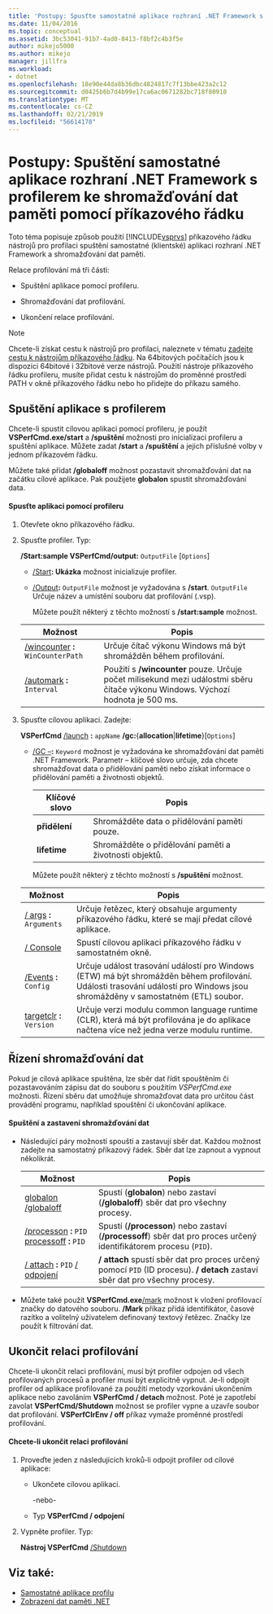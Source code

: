 ```yaml
---
title: 'Postupy: Spusťte samostatné aplikace rozhraní .NET Framework s Profiler ke shromažďování dat paměti pomocí příkazového řádku | Dokumentace Microsoftu'
ms.date: 11/04/2016
ms.topic: conceptual
ms.assetid: 3bc53041-91b7-4ad0-8413-f8bf2c4b3f5e
author: mikejo5000
ms.author: mikejo
manager: jillfra
ms.workload:
- dotnet
ms.openlocfilehash: 18e90e44da8b36dbc4824817c7f13bbe423a2c12
ms.sourcegitcommit: d0425b6b7d4b99e17ca6ac0671282bc718f80910
ms.translationtype: MT
ms.contentlocale: cs-CZ
ms.lasthandoff: 02/21/2019
ms.locfileid: "56614178"
---
```

# <a name="how-to-launch-a-stand-alone-net-framework-application-with-the-profiler-to-collect-memory-data-by-using-the-command-line"></a>Postupy: Spuštění samostatné aplikace rozhraní .NET Framework s profilerem ke shromažďování dat paměti pomocí příkazového řádku
Toto téma popisuje způsob použití [!INCLUDE[vsprvs](../code-quality/includes/vsprvs_md.md)] příkazového řádku nástrojů pro profilaci spuštění samostatné (klientské) aplikaci rozhraní .NET Framework a shromažďování dat paměti.

 Relace profilování má tři části:

-   Spuštění aplikace pomocí profileru.

-   Shromažďování dat profilování.

-   Ukončení relace profilování.

> [!NOTE]
>  Chcete-li získat cestu k nástrojů pro profilaci, naleznete v tématu [zadejte cestu k nástrojům příkazového řádku](../profiling/specifying-the-path-to-profiling-tools-command-line-tools.md). Na 64bitových počítačích jsou k dispozici 64bitové i 32bitové verze nástrojů. Použití nástroje příkazového řádku profileru, musíte přidat cestu k nástrojům do proměnné prostředí PATH v okně příkazového řádku nebo ho přidejte do příkazu samého.

## <a name="start-the-application-with-the-profiler"></a>Spuštění aplikace s profilerem
 Chcete-li spustit cílovou aplikaci pomocí profileru, je použít **VSPerfCmd.exe/start** a **/spuštění** možnosti pro inicializaci profileru a spuštění aplikace. Můžete zadat **/start** a **/spuštění** a jejich příslušné volby v jednom příkazovém řádku.

 Můžete také přidat **/globaloff** možnost pozastavit shromažďování dat na začátku cílové aplikace. Pak použijete **globalon** spustit shromažďování data.

#### <a name="to-start-an-application-by-using-the-profiler"></a>Spusťte aplikaci pomocí profileru

1. Otevřete okno příkazového řádku.

2. Spusťte profiler. Typ:

    **/Start:sample VSPerfCmd/output:** `OutputFile` [`Options`]

   - [/Start](../profiling/start.md)**: Ukázka** možnost inicializuje profiler.

   - [/Output](../profiling/output.md)**:** `OutputFile` možnost je vyžadována s **/start**. `OutputFile` Určuje název a umístění souboru dat profilování (.vsp).

     Můžete použít některý z těchto možností s **/start:sample** možnost.

   | Možnost | Popis |
   | - | - |
   | [/wincounter](../profiling/wincounter.md) **:** `WinCounterPath` | Určuje čítač výkonu Windows má být shromážděn během profilování. |
   | [/automark](../profiling/automark.md) **:** `Interval` | Použití s **/wincounter** pouze. Určuje počet milisekund mezi událostmi sběru čítače výkonu Windows. Výchozí hodnota je 500 ms. |


3. Spusťte cílovou aplikaci. Zadejte:

    **VSPerfCmd**  [/launch](../profiling/launch.md) **:** `appName` **/gc:**{**allocation**&#124;**lifetime**}[`Options`]

   - [/GC –](../profiling/gc-vsperfcmd.md)**:** `Keyword` možnost je vyžadována ke shromažďování dat paměti .NET Framework. Parametr – klíčové slovo určuje, zda chcete shromažďovat data o přidělování paměti nebo získat informace o přidělování paměti a životnosti objektů.

     |Klíčové slovo|Popis|
     |-------------|-----------------|
     |**přidělení**|Shromážděte data o přidělování paměti pouze.|
     |**lifetime**|Shromážděte o přidělování paměti a životnosti objektů.|

     Můžete použít některý z těchto možností s **/spuštění** možnost.

   |Možnost|Popis|
   |------------|-----------------|
   |[/ args](../profiling/args.md) **:** `Arguments`|Určuje řetězec, který obsahuje argumenty příkazového řádku, které se mají předat cílové aplikace.|
   |[/ Console](../profiling/console.md)|Spustí cílovou aplikaci příkazového řádku v samostatném okně.|
   |[/Events](../profiling/events-vsperfcmd.md) **:** `Config`|Určuje událost trasování událostí pro Windows (ETW) má být shromážděn během profilování. Události trasování událostí pro Windows jsou shromážděny v samostatném (ETL) soubor.|
   |[targetclr](../profiling/targetclr.md) **:** `Version`|Určuje verzi modulu common language runtime (CLR), která má být profilována je do aplikace načtena více než jedna verze modulu runtime.|

## <a name="control-data-collection"></a>Řízení shromažďování dat
 Pokud je cílová aplikace spuštěna, lze sběr dat řídit spouštěním či pozastavováním zápisu dat do souboru s použitím *VSPerfCmd.exe* možnosti. Řízení sběru dat umožňuje shromažďovat data pro určitou část provádění programu, například spouštění či ukončování aplikace.

#### <a name="to-start-and-stop-data-collection"></a>Spuštění a zastavení shromažďování dat

-   Následující páry možností spouští a zastavují sběr dat. Každou možnost zadejte na samostatný příkazový řádek. Sběr dat lze zapnout a vypnout několikrát.

    |Možnost|Popis|
    |------------|-----------------|
    |[globalon /globaloff](../profiling/globalon-and-globaloff.md)|Spustí (**globalon**) nebo zastaví (**/globaloff**) sběr dat pro všechny procesy.|
    |[/processon](../profiling/processon-and-processoff.md) **:** `PID` [processoff](../profiling/processon-and-processoff.md) **:** `PID`|Spustí (**/processon**) nebo zastaví (**/processoff**) sběr dat pro proces určený identifikátorem procesu (`PID`).|
    |[/ attach](../profiling/attach.md) **:** `PID` [/ odpojení](../profiling/detach.md)|**/ attach** spustí sběr dat pro proces určený pomocí `PID` (ID procesu). **/ detach** zastaví sběr dat pro všechny procesy.|

-   Můžete také použít **VSPerfCmd.exe**[/mark](../profiling/mark.md) možnost k vložení profilovací značky do datového souboru. **/Mark** příkaz přidá identifikátor, časové razítko a volitelný uživatelem definovaný textový řetězec. Značky lze použít k filtrování dat.

## <a name="end-the-profiling-session"></a>Ukončit relaci profilování
 Chcete-li ukončit relaci profilování, musí být profiler odpojen od všech profilovaných procesů a profiler musí být explicitně vypnut. Je-li odpojit profiler od aplikace profilované za použití metody vzorkování ukončením aplikace nebo zavoláním **VSPerfCmd / detach** možnost. Poté je zapotřebí zavolat **VSPerfCmd/Shutdown** možnost se profiler vypne a uzavře soubor dat profilování. **VSPerfClrEnv / off** příkaz vymaže proměnné prostředí profilování.

#### <a name="to-end-a-profiling-session"></a>Chcete-li ukončit relaci profilování

1.  Proveďte jeden z následujících kroků-li odpojit profiler od cílové aplikace:

    -   Ukončete cílovou aplikaci.

         -nebo-

    -   Typ **VSPerfCmd / odpojení**

2.  Vypněte profiler. Typ:

     **Nástroj VSPerfCmd** [ /Shutdown](../profiling/shutdown.md)

## <a name="see-also"></a>Viz také:
- [Samostatné aplikace profilu](../profiling/command-line-profiling-of-stand-alone-applications.md)
- [Zobrazení dat paměti .NET](../profiling/dotnet-memory-data-views.md)
